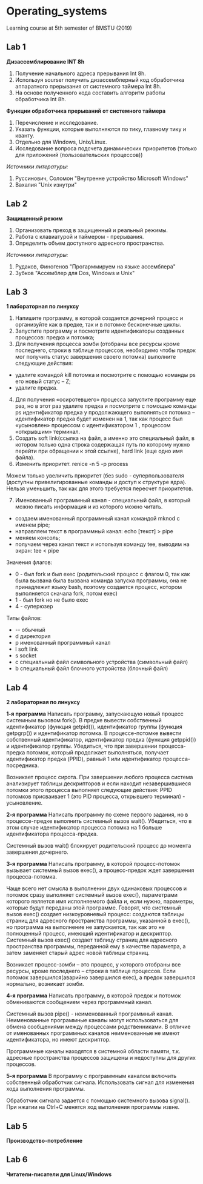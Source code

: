 # Operating_systems

Learning course at 5th semester of BMSTU (2019)

## Lab 1
**Дизассемблирование INT 8h**

1. Получение начального адреса прерывания Int 8h. 
2. Используя sourser получить дизассемблерный код обработчика аппаратного прерывания от системного таймера Int 8h.
3. На основе полученного кода составить алгоритм работы обработчика Int 8h. 

**Функции обработчика прерываний от системного таймера**

1. Перечисление и исследование. 
2. Указать функции, которые выполняются по тику, главному тику и кванту. 
3. Отдельно для Windows, Unix/Linux. 
4. Исследование вопроса подсчета динамических приоритетов (только для приложений (пользовательских процессов))

*Источники литературы:*
1. Руссинович, Соломон "Внутренне устройство Microsoft Windows"
2. Вахалия "Unix изнутри"

## Lab 2
**Защищенный режим**

1. Организовать преход в защищенный и реальный режимы. 
2. Работа с клавиатурой и таймером - прерывания. 
3. Определить объем доступного адресного пространства. 

*Источники литературы:*
1. Рудаков, Финогенов "Прогарммируем на языке ассемблера"
2. Зубков "Ассемблер для Dos, Windows и Unix"

## Lab 3
**1 лабораторная по линуксу**

1. Напишите программу, в которой создается дочерний процесс и организуйте как в предке, так и в потомке бесконечные циклы. 
2. Запустите программу и посмотрите идентификаторы созданных процессов: предка и потомка;
3. Для получения процесса зомби (отобраны все ресурсы кроме последнего, строки в таблице процессов, необходимо чтобы предок мог получить статус завершения своего потомка) выполните следующие действия: 
  - удалите командой kill потомка и посмотрите с помощью команды ps его новый статус – Z;
  - удалите предка.
4. Для получения «осиротевшего» процесса запустите программу еще раз, но в этот раз удалите предка и посмотрите с помощью команды ps идентификатор предка у продолжающего выполняться потомка – идентификатор предка будет изменен на 1, так как процесс был «усыновлен» процессом с идентификатором 1 , процессом «открывшим» терминал.
5. Создать soft link(ссылка на файл, а именно это специальный файл, в котором только одна строка содержащая путь по которому нужно перейти при обращении к этой ссылке), hard link (еще одно имя файла). 
6. Изменить приоритет. renice -n 5 -p process

Можем только увеличить приоритет (без sudo - суперпользователя (доступны привелигированные команды и доступ к структуре ядра). Нельзя уменьшить, так как для этого требуется пересчет приоритетов. 

7. Именованный программный канал - специальный файл, в который можно писать информация и из которого можно читать. 
  -	создаем именованный программный канал командой mknod с именем pipe;
  -	направляем  текст в программный канал: echo [текст]  >  pipe
  -	меняем консоль;
  -	получаем через канал текст и используя команду tee, выводим на экран: tee < pipe  

Значения флагов:

- 0 - был fork и был exec (родительский процесс с флагом 0, так как была вызвана была вызвана команда запуска программы, она не принадлежит языку bash, поэтому создается процесс, котором выполняется сначала fork, потом exec)
- 1 - был fork но не было exec 
- 4 - суперюзер

Типы файлов:
- -- обычный
- d директория
- p именованный программный канал
- l soft link
- s socket
- c специальный файл символьного устройства (символьный файл)
- b специальный файл блочного устройства (блочный файл)

## Lab 4
**2 лабораторная по линуксу**

**1-я программа**
Написать программу, запускающую новый процесс системным вызовом fork(). В предке вывести собственный идентификатор (функция getpid()), идентификатор группы (функция getpgrp())  и идентификатор потомка. В процессе-потомке вывести собственный идентификатор, идентификатор предка (функция getppid()) и идентификатор группы. Убедиться, что при завершении процесса-предка потомок, который продолжает выполняться, получает идентификатор предка (PPID), равный 1 или идентификатор процесса-посредника.

Возникает процесс сирота. 
При завершении любого процесса система анализирует таблицы дескрипторов и если находит незавершившиеся потомки этого процесса выполняет следующие действия: PPID потомков присваивает 1 (это PID процесса, открывшего терминал) - усыновление.

**2-я программа**
Написать программу по схеме первого задания, но в процессе-предке выполнить системный вызов wait(). Убедиться, что в этом случае идентификатор процесса потомка на 1 больше идентификатора процесса-предка.

Cистемный вызов wait() блокирует родительский процесс до момента завершения дочернего. 

**3-я программа**
Написать программу, в которой процесс-потомок вызывает системный вызов exec(), а процесс-предок ждет завершения процесса-потомка.

Чаще всего нет смысла в выполнении двух одинаковых процессов и потомок сразу выполняет системный вызов exec(), параметрами которого является имя исполняемого файла и, если нужно, параметры, которые будут переданы этой программе. Говорят, что системный вызов exec() создает низкоуровневый процесс: создаются таблицы страниц для адресного пространства программы, указанной в exec(), но программа на выполнение не запускается, так как это не полноценный процесс, имеющий идентификатор и дескриптор. Системный вызов exec() создает таблицу страниц для адресного пространства программы, переданной ему в качестве параметра, а затем заменяет старый адрес новой таблицы страниц.

Возникает процесс-зомби – это процесс, у которого отобраны все ресурсы, кроме последнего – строки в таблице процессов.
Если потомок завершился(аварийно завершился exec), а предок завершился нормально, возникает зомби.

**4-я программа**
Написать программу, в которой предок и потомок обмениваются сообщением через программный канал.

Системный вызов pipe() - неименованный программный канал. Неименованные программные каналы могут использоваться для обмена сообщениями между процессами родственниками. В отличие от именованных программных каналов неименованные не имеют идентификатора, но имеют дескриптор. 

Программные каналы находятся в системной области памяти, т.к. адресные пространства процессов защищены и недоступны для других процессов.

**5-я программа**
В программу с программным каналом включить собственный обработчик сигнала. Использовать сигнал для изменения хода выполнения программы.

Обработчик сигнала задается с помощью системного вызова signal().
При нжатии на Ctrl+C менятся ход выполнения программы извне.

## Lab 5
**Производство-потребление**

## Lab 6
**Читатели-писатели для Linux/Windows**


